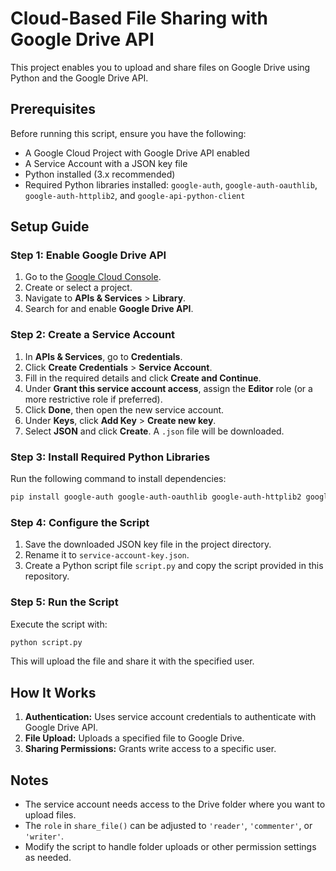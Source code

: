 # Cloud-Based File Sharing with Google Drive API

This project enables you to upload and share files on Google Drive using Python and the Google Drive API.

## Prerequisites

Before running this script, ensure you have the following:
- A Google Cloud Project with Google Drive API enabled
- A Service Account with a JSON key file
- Python installed (3.x recommended)
- Required Python libraries installed: `google-auth`, `google-auth-oauthlib`, `google-auth-httplib2`, and `google-api-python-client`

## Setup Guide

### Step 1: Enable Google Drive API
1. Go to the [Google Cloud Console](https://console.cloud.google.com/).
2. Create or select a project.
3. Navigate to **APIs & Services** > **Library**.
4. Search for and enable **Google Drive API**.

### Step 2: Create a Service Account
1. In **APIs & Services**, go to **Credentials**.
2. Click **Create Credentials** > **Service Account**.
3. Fill in the required details and click **Create and Continue**.
4. Under **Grant this service account access**, assign the **Editor** role (or a more restrictive role if preferred).
5. Click **Done**, then open the new service account.
6. Under **Keys**, click **Add Key** > **Create new key**.
7. Select **JSON** and click **Create**. A `.json` file will be downloaded.

### Step 3: Install Required Python Libraries
Run the following command to install dependencies:
```sh
pip install google-auth google-auth-oauthlib google-auth-httplib2 google-api-python-client
```

### Step 4: Configure the Script
1. Save the downloaded JSON key file in the project directory.
2. Rename it to `service-account-key.json`.
3. Create a Python script file `script.py` and copy the script provided in this repository.

### Step 5: Run the Script
Execute the script with:
```sh
python script.py
```
This will upload the file and share it with the specified user.

## How It Works
1. **Authentication:** Uses service account credentials to authenticate with Google Drive API.
2. **File Upload:** Uploads a specified file to Google Drive.
3. **Sharing Permissions:** Grants write access to a specific user.

## Notes
- The service account needs access to the Drive folder where you want to upload files.
- The `role` in `share_file()` can be adjusted to `'reader'`, `'commenter'`, or `'writer'`.
- Modify the script to handle folder uploads or other permission settings as needed.
